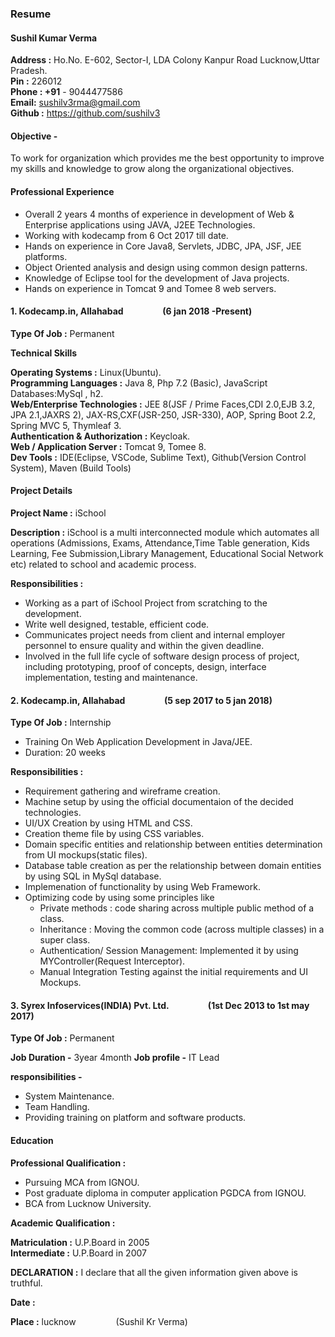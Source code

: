
### Resume

#### Sushil Kumar Verma
**Address :**  Ho.No. E-602,         Sector-I, LDA Colony Kanpur Road Lucknow,Uttar Pradesh.       
**Pin :** 226012                                
**Phone : +91** - 9044477586
</br>
**Email:** sushilv3rma@gmail.com 
</br>
**Github :** https://github.com/sushilv3

#### Objective -

To work for organization which provides me the best opportunity to improve my skills and knowledge to grow along the organizational objectives.

#### Professional Experience

* Overall 2 years 4 months of experience in development of Web & Enterprise applications using JAVA, J2EE Technologies.
* Working with kodecamp from 6 Oct 2017 till date.
* Hands on experience in Core Java8, Servlets, JDBC, JPA, JSF, JEE platforms.
* Object Oriented analysis and design using common design patterns.
* Knowledge of Eclipse tool for the development of Java projects.
* Hands on experience in Tomcat 9 and Tomee 8 web servers.

#### 1. Kodecamp.in, Allahabad &emsp;&emsp;&emsp;&emsp; (6 jan 2018 -Present) 

**Type Of Job :**  Permanent

**Technical Skills** 
      
**Operating Systems :** Linux(Ubuntu).</br>
**Programming Languages :** Java 8, Php 7.2 (Basic), JavaScript
Databases:MySql , h2.
</br>
**Web/Enterprise Technologies :** JEE 8(JSF / Prime Faces,CDI 2.0,EJB 3.2, JPA 2.1,JAXRS 2),  JAX-RS,CXF(JSR-250, JSR-330), AOP, Spring Boot 2.2, Spring MVC 5, Thymleaf 3.
</br>
**Authentication & Authorization :** Keycloak.
</br>
**Web / Application Server :** Tomcat 9, Tomee 8.
</br>
**Dev Tools :** IDE(Eclipse, VSCode, Sublime Text), Github(Version Control System), Maven (Build Tools)

#### Project Details</p>

**Project Name :** iSchool

**Description :** 
iSchool is a multi interconnected module which automates all operations (Admissions, Exams, Attendance,Time Table generation, Kids Learning, Fee Submission,Library Management, Educational Social Network etc) related to school and academic process.

**Responsibilities :** 

* Working as a part of iSchool Project from scratching to the development.
* Write well designed, testable, efficient code.
* Communicates project needs from client and internal employer personnel to ensure quality and within the given deadline.
* Involved in the full life cycle of software design process of project, including prototyping, proof of concepts, design, interface implementation, testing and maintenance.

#### 2. Kodecamp.in, Allahabad &emsp;&emsp;&emsp;&emsp; (5 sep 2017 to 5 jan 2018)  

**Type Of Job :**  Internship
* Training On Web Application Development in Java/JEE.
* Duration: 20 weeks

**Responsibilities :** 

* Requirement gathering and wireframe creation.
* Machine setup by using the official documentaion of the decided technologies.
* UI/UX Creation by using HTML and CSS.
* Creation theme file by using CSS variables.
* Domain specific entities and relationship between entities determination from UI mockups(static files).
* Database table creation as per the relationship between domain entities by using SQL in MySql database.
* Implemenation of functionality by using Web Framework.
* Optimizing code by using some principles like 
  * Private methods : code sharing across multiple public method of a class.
  * Inheritance : Moving the common code (across multiple classes) in a super class.
  * Authentication/ Session Management: Implemented it by using MYController(Request Interceptor).
  * Manual Integration Testing against the initial requirements and UI Mockups.

#### 3. Syrex  Infoservices(INDIA) Pvt. Ltd. &emsp;&emsp;&emsp;&emsp; (1st Dec 2013 to 1st may 2017)

**Type Of Job :** Permanent

**Job Duration -**  3year 4month
**Job profile -**  IT Lead

**responsibilities -** 
      
* System Maintenance.
* Team Handling.
* Providing training on platform and software products.

#### Education

**Professional Qualification :**
* Pursuing MCA from IGNOU.
* Post graduate diploma in  computer application PGDCA from   IGNOU.
* BCA from Lucknow University.

**Academic Qualification :**

**Matriculation :** U.P.Board in 2005         
**Intermediate :** U.P.Board in 2007

**DECLARATION :**  I declare that all the given information given above is truthful. 

**Date :**

**Place :** lucknow   &emsp;&emsp;&emsp;&emsp;                                                          (Sushil Kr Verma)
